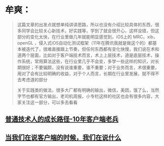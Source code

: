 # 牟爽：

> 这篇文章的出发点就想单纯讲讲思路，所以也没有介绍比较具体的东西，很多同学会比较关心新技术，好实践等，学到了就会很开心，这样没错，但这部分的变化太快，在行业里做几年就能明显感觉到，iOS上的 MRC，xib，openGL ，侵入式iOS自动化测试框架（11年在腾讯我就是做这个的）都基本被迭代了，很难直接跟上节奏，但任何东西都有变化快慢，我们说在术和道两个层面，比如对于客户端技术而言，术上上层技术，道是底层技术，操作系统，常用算法这些，在行业里几乎不会变，多学一些这样的知识，对长期很好；不要偏颇，没有说谁重要，谁不重要；对于业务而言，术很重要，用对了会有比较明确的收益，对于个人而言，长期在行业里发展，就不得不去考虑道的部分
>
> 关于实践类的做法，很多大厂都有明确的输出，微信，美团，饿了么，当然字节也都有官方输出，老司机周报，小专栏这样的社区也会有很多内容，大家关注这一部分，可以多去看看

## [普通技术人的成长路径-10年客户端老兵](https://mp.weixin.qq.com/s/IrSQyyc0J3SXBuWs9M3SYA)



## [当我们在说客户端的时候，我们在说什么](https://blog.nowcoder.net/n/974829b3ac89409f9c0df720bad35cff)



